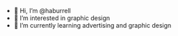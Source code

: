 - 👋 Hi, I’m @haburrell
- 👀 I’m interested in graphic design
- 🌱 I’m currently learning advertising and graphic design

<!---
haburrell/haburrell is a ✨ special ✨ repository because its `README.md` (this file) appears on your GitHub profile.
You can click the Preview link to take a look at your changes.
--->
